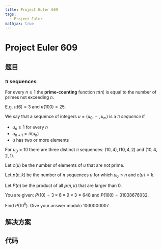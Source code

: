 ```yaml
---
title: Project Euler 609
tags:
  - Project Euler
mathjax: true
---
```

<escape><!-- more --></escape>
    
# Project Euler 609
## 题目
### π sequences



For every $n \ge 1$ the **prime-counting** function $\pi(n)$ is equal to the number of primes not exceeding $n$.

E.g. $\pi(6)=3$ and $\pi(100)=25$.

We say that a sequence of integers $u  = (u_0,\cdots,u_m)$ is a *$\pi$ sequence* if 

- $u_n \ge 1$ for every $n$
- $u_{n+1}= \pi(u_n)$
-  $u$ has two or more elements

For $u_0=10$ there are three distinct $\pi$ sequences: $(10,4),  (10,4,2)$ and $(10,4,2,1)$.

Let $c(u)$ be the number of elements of $u$ that are not prime.

Let $p(n,k)$ be the number of $\pi$ sequences $u$  for which $u_0\le n$ and $c(u)=k$.

Let $P(n)$ be the product of all $p(n,k)$ that are larger than $0$.

You are given: $P(10)=3\times8\times9\times3=648$ and $P(100)=31038676032$.

Find $P(10^8)$. Give your answer modulo $1000000007$. 




## 解决方案


## 代码


